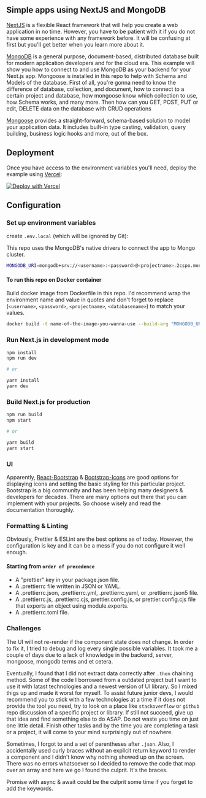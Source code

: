 ## Simple apps using NextJS and MongoDB

[NextJS](https://nextjs.org/) is a flexible React framework that will help you create a web application in no time. However, you have to be patient with it if you do not have some experience with any framework before. It will be confusing at first but you'll get better when you learn more about it.

[MongoDB](https://www.mongodb.com/) is a general purpose, document-based, distributed database built for modern application developers and for the cloud era. This example will show you how to connect to and use MongoDB as your backend for your Next.js app. Mongoose is installed in this repo to help with Schema and Models of the database. First of all, you're gonna need to know the difference of database, collection, and document, how to connect to a certain project and database, how mongoose know which collection to use, how Schema works, and many more. Then how can you GET, POST, PUT or edit, DELETE data on the database with CRUD operations

[Mongoose](https://mongoosejs.com/) provides a straight-forward, schema-based solution to model your application data. It includes built-in type casting, validation, query building, business logic hooks and more, out of the box.

## Deployment

Once you have access to the environment variables you'll need, deploy the example using [Vercel](https://vercel.com?utm_source=github&utm_medium=readme&utm_campaign=next-example):

[![Deploy with Vercel](https://vercel.com/button)](https://vercel.com/new/git/external?repository-url=https://github.com/vercel/next.js/tree/canary/examples/with-mongodb&project-name=with-mongodb&repository-name=with-mongodb&env=MONGODB_URI&envDescription=Required%20to%20connect%20the%20app%20with%20MongoDB)

## Configuration

### Set up environment variables

create `.env.local` (which will be ignored by Git):

This repo uses the MongoDB's native drivers to connect the app to Mongo cluster.

```bash
MONGODB_URI=mongodb+srv://<username>:<password>@<projectname>.2cspo.mongodb.net/<databasename>?retryWrites=true&w=majority
```

#### To run this repo on Docker container

Build docker image from Dockerfile in this repo. I'd recommend wrap the environment name and value in quotes and don't forget to replace (`<username>`, `<password>`, `<projectname>`, `<databasename>`) to match your values.

```bash
docker build -t name-of-the-image-you-wanna-use --build-arg "MONGODB_URI=mongodb+srv://<username>:<password>@<projectname>.2cspo.mongodb.net/<databasename>?retryWrites=true&w=majority" .
```

### Run Next.js in development mode

```bash
npm install
npm run dev

# or

yarn install
yarn dev
```

### Build Next.js for production

```bash
npm run build
npm start

# or

yarn build
yarn start
```

### UI

Apparently, [React-Bootstrap](https://react-bootstrap.github.io/) & [Bootstrap-Icons](https://icons.getbootstrap.com/) are good options for displaying icons and setting the basic styling for this particular project. Bootstrap is a big community and has been helping many designers & developers for decades. There are many options out there that you can implement with your projects. So choose wisely and read the documentation thoroughly.

### Formatting & Linting

Obviously, Prettier & ESLint are the best options as of today. However, the configuration is key and it can be a mess if you do not configure it well enough.

#### Starting from `order of precedence`

- A "prettier" key in your package.json file.
- A .prettierrc file written in JSON or YAML.
- A .prettierrc.json, .prettierrc.yml, .prettierrc.yaml, or .prettierrc.json5 file.
- A .prettierrc.js, .prettierrc.cjs, prettier.config.js, or prettier.config.cjs file that exports an object using module.exports.
- A .prettierrc.toml file.

### Challenges

The UI will not re-render if the component state does not change. In order to fix it, I tried to debug and log every single possible variables. It took me a couple of days due to a lack of knowledge in the backend, server, mongoose, mongodb terms and et cetera.

Eventually, I found that I did not extract data correctly after `.then` chaining method. Some of the code I borrowed from a outdated project but I want to use it with latast technologies and a newest version of UI library. So I mixed thigs up and made it worst for myself. To assist future junior devs, I would recommend you to stick with a few technologies at a time if it does not provide the tool you need, try to look on a place like `stackoverflow` or `github` repo discussion of a specific project or library. If still not succeed, give up that idea and find something else to do ASAP. Do not waste you time on just one little detail. Finish other tasks and by the time you are completing a task or a project, it will come to your mind surprisingly out of nowhere.

Sometimes, I forgot to and a set of parentheses after `.json`. Also, I accidentally used curly braces without an explicit return keyword to render a component and I didn't know why nothing showed up on the screen. There was no errors whatsoever so I decided to remove the code that map over an array and here we go I found the culprit. It's the braces.

Promise with async & await could be the culprit some time if you forget to add the keywords.

